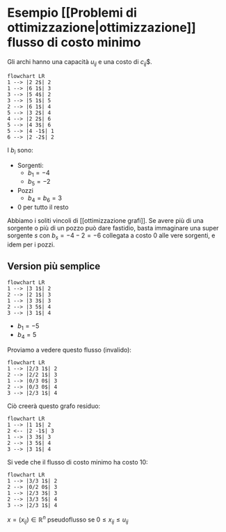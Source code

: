 # Esempio [[Problemi di ottimizzazione|ottimizzazione]] flusso di costo minimo

Gli archi hanno una capacità $u_{ij}$ e una costo di $c_{ij}$$.

```mermaid
flowchart LR
1 --> |2 2$| 2
1 --> |6 1$| 3
3 --> |5 4$| 2
3 --> |5 1$| 5
2 --> |6 1$| 4
5 --> |3 2$| 4
4 --> |2 2$| 6
5 --> |4 3$| 6
5 --> |4 -1$| 1
6 --> |2 -2$| 2
```

I $b_i$ sono:
- Sorgenti:
	- $b_1=-4$
	- $b_5=-2$
- Pozzi
	- $b_4=b_6=3$
- $0$ per tutto il resto

Abbiamo i soliti vincoli di [[ottimizzazione grafi]]. Se avere più di una sorgente o più di un pozzo può dare fastidio, basta immaginare una super sorgente $s$ con $b_s=-4-2=-6$ collegata a costo 0 alle vere sorgenti, e idem per i pozzi.

## Version più semplice

```mermaid
flowchart LR
1 --> |3 1$| 2
2 --> |2 1$| 3
1 --> |3 3$| 3
2 --> |3 5$| 4
3 --> |3 1$| 4
```

- $b_1=-5$
- $b_4=5$

Proviamo a vedere questo flusso (invalido):

```mermaid
flowchart LR
1 --> |2/3 1$| 2
2 --> |2/2 1$| 3
1 --> |0/3 0$| 3
2 --> |0/3 0$| 4
3 --> |2/3 1$| 4
```

Ciò creerà questo grafo residuo:

```mermaid
flowchart LR
1 --> |1 1$| 2
2 <-- |2 -1$| 3
1 --> |3 3$| 3
2 --> |3 5$| 4
3 --> |3 1$| 4
```

Si vede che il flusso di costo minimo ha costo 10:

```mermaid
flowchart LR
1 --> |3/3 1$| 2
2 --> |0/2 0$| 3
1 --> |2/3 3$| 3
2 --> |3/3 5$| 4
3 --> |2/3 1$| 4
```


$x=(x_{ij})∈ℝ^n$ pseudoflusso se $0≤x_{ij}≤u_{ij}$